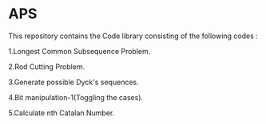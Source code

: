 # APS
This repository contains the Code library consisting of the following codes :

1.Longest Common Subsequence Problem.

2.Rod Cutting Problem.

3.Generate possible Dyck's sequences.

4.Bit manipulation-1(Toggling the cases).

5.Calculate nth Catalan Number.
